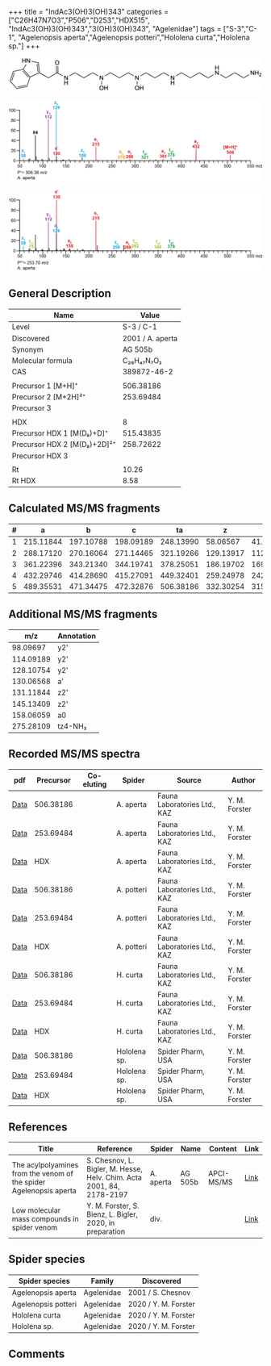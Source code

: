 +++
title = "IndAc3(OH)3(OH)343"
categories = ["C26H47N7O3","P506","D253","HDX515",
"IndAc3(OH)3(OH)343","3(OH)3(OH)343",
"Agelenidae"]
tags = ["S-3","C-1",
"Agelenopsis aperta","Agelenopsis potteri","Hololena curta","Hololena sp."]
+++

![](/img/IndAc3(OH)3(OH)343.png)

![](/img_MSMS/506_IndAc3(OH)3(OH)343_Aa.png?classes=border)

![](/img_MSMS/506_IndAc3(OH)3(OH)343_Aa_2.png?classes=border)

## General Description

| Name                        | Value            |
|-----------------------------|------------------|
| Level                       | S-3 / C-1               |
| Discovered                  | 2001 / A. aperta |
| Synonym                     | AG 505b          |
| Molecular formula           | C₂₆H₄₇N₇O₃       |
| CAS                         | 389872-46-2      |
|                             |                  |
| Precursor 1 [M+H]⁺          | 506.38186        |
| Precursor 2 [M+2H]²⁺        | 253.69484        |
| Precursor 3                 |                  |
|                             |                  |
| HDX                         | 8                |
| Precursor HDX 1 [M(D₈)+D]⁺   | 515.43835        |
| Precursor HDX 2 [M(D₈)+2D]²⁺ | 258.72622        |
| Precursor HDX 3             |                  |
|                             |                  |
| Rt                          | 10.26            |
| Rt HDX                      | 8.58             |

## Calculated MS/MS fragments

| # | a         | b         | c         | ta        | z         | y         | tz        |
|---|-----------|-----------|-----------|-----------|-----------|-----------|-----------|
| 1 | 215.11844 | 197.10788 | 198.09189 | 248.13990 | 58.06567  | 41.03912  | 75.09222  |
| 2 | 288.17120 | 270.16064 | 271.14465 | 321.19266 | 129.13917 | 112.11262 | 146.16572 |
| 3 | 361.22396 | 343.21340 | 344.19741 | 378.25051 | 186.19702 | 169.17047 | 219.21848 |
| 4 | 432.29746 | 414.28690 | 415.27091 | 449.32401 | 259.24978 | 242.22323 | 292.27124 |
| 5 | 489.35531 | 471.34475 | 472.32876 | 506.38186 | 332.30254 | 315.27599 | 349.32909 |

## Additional MS/MS fragments

| m/z       | Annotation |
|-----------|------------|
| 98.09697  | y2'        |
| 114.09189 | y2'        |
| 128.10754 | y2'        |
| 130.06568 | a'         |
| 131.11844 | z2'        |
| 145.13409 | z2'        |
| 158.06059 | a0         |
| 275.28109 | tz4-NH₃    |

## Recorded MS/MS spectra

| pdf                                                     | Precursor | Co-eluting | Spider    | Source                       | Author        |
|---------------------------------------------------------|-----------|------------|-----------|------------------------------|---------------|
| [Data](/pdf/A-aperta/506_IndAc3(OH)3(OH)343_Aa.pdf)     | 506.38186 |            | A. aperta | Fauna Laboratories Ltd., KAZ | Y. M. Forster |
| [Data](/pdf/A-aperta/506_IndAc3(OH)3(OH)343_Aa_2.pdf)   | 253.69484 |            | A. aperta | Fauna Laboratories Ltd., KAZ | Y. M. Forster |
| [Data](/pdf/A-aperta/506_IndAc3(OH)3(OH)343_Aa_HDX.pdf) | HDX       |            | A. aperta | Fauna Laboratories Ltd., KAZ | Y. M. Forster |
| [Data](/pdf/A-potteri/506_IndAc3(OH)3(OH)343_Ap.pdf) | 506.38186 |           | A. potteri | Fauna Laboratories Ltd., KAZ | Y. M. Forster |
| [Data](/pdf/A-potteri/506_IndAc3(OH)3(OH)343_Ap_2.pdf) | 253.69484 |           | A. potteri | Fauna Laboratories Ltd., KAZ | Y. M. Forster |
| [Data](/pdf/A-potteri/506_IndAc3(OH)3(OH)343_Ap_HDX.pdf) | HDX |           | A. potteri | Fauna Laboratories Ltd., KAZ | Y. M. Forster |
| [Data](/pdf/H-curta/506_IndAc3(OH)3(OH)343_Hc.pdf) | 506.38186 |           | H. curta | Fauna Laboratories Ltd., KAZ | Y. M. Forster |
| [Data](/pdf/H-curta/506_IndAc3(OH)3(OH)343_Hc_2.pdf) | 253.69484 |           | H. curta | Fauna Laboratories Ltd., KAZ | Y. M. Forster |
| [Data](/pdf/H-curta/506_IndAc3(OH)3(OH)343_Hc_HDX.pdf) | HDX |           | H. curta | Fauna Laboratories Ltd., KAZ | Y. M. Forster |
| [Data](/pdf/Hololena-sp/H-curta/506_IndAc3(OH)3(OH)343_Ho-sp.pdf) | 506.38186 |           | Hololena sp. | Spider Pharm, USA | Y. M. Forster |
| [Data](/pdf/Hololena-sp/H-curta/506_IndAc3(OH)3(OH)343_Ho-sp_2.pdf) | 253.69484 |           | Hololena sp. | Spider Pharm, USA | Y. M. Forster |
| [Data](/pdf/Hololena-sp/H-curta/506_IndAc3(OH)3(OH)343_Ho-sp_HDX.pdf) | HDX |           | Hololena sp. | Spider Pharm, USA | Y. M. Forster |


## References

| Title                                                              | Reference                                                             | Spider    | Name    | Content    | Link                                                                                                                          |
|--------------------------------------------------------------------|-----------------------------------------------------------------------|-----------|---------|------------|-------------------------------------------------------------------------------------------------------------------------------|
| The acylpolyamines from the venom of the spider Agelenopsis aperta | S. Chesnov, L. Bigler, M. Hesse, Helv. Chim. Acta 2001, 84, 2178-2197 | A. aperta | AG 505b | APCI-MS/MS | [Link](https://onlinelibrary.wiley.com/doi/abs/10.1002/1522-2675%2820010815%2984%3A8%3C2178%3A%3AAID-HLCA2178%3E3.0.CO%3B2-N) |
| Low molecular mass compounds in spider venom      | Y. M. Forster, S. Bienz, L. Bigler, 2020, in preparation          | div.       |   |   | [Link](unknown) |

## Spider species

| Spider species     | Family     | Discovered        |
|--------------------|------------|-------------------|
| Agelenopsis aperta | Agelenidae | 2001 / S. Chesnov |
| Agelenopsis potteri | Agelenidae | 2020 / Y. M. Forster |
| Hololena curta | Agelenidae | 2020 / Y. M. Forster |
| Hololena sp. | Agelenidae | 2020 / Y. M. Forster |


## Comments